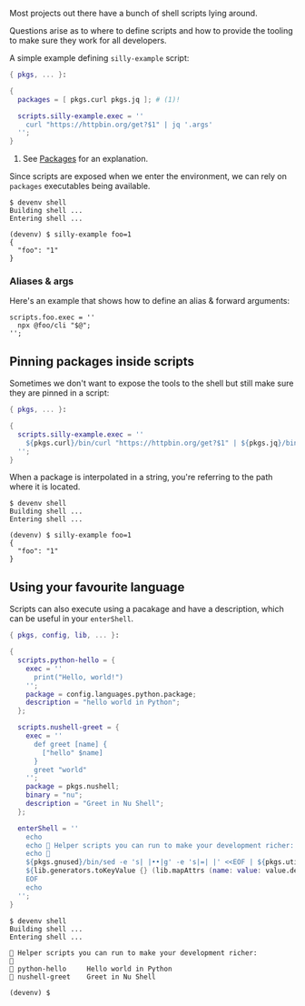 Most projects out there have a bunch of shell scripts lying around.

Questions arise as to where to define scripts and how to provide the tooling to make sure they work for all developers.

A simple example defining `silly-example` script:

```nix title="devenv.nix"
{ pkgs, ... }:

{
  packages = [ pkgs.curl pkgs.jq ]; # (1)!

  scripts.silly-example.exec = ''
    curl "https://httpbin.org/get?$1" | jq '.args'
  '';
}
```

1. See [Packages](packages.md) for an explanation.

Since scripts are exposed when we enter the environment, we can rely on ``packages`` executables being available.

```shell-session
$ devenv shell
Building shell ...
Entering shell ...

(devenv) $ silly-example foo=1
{
  "foo": "1"
}
```

### Aliases & args
Here's an example that shows how to define an alias & forward arguments:
```
scripts.foo.exec = ''
  npx @foo/cli "$@";
'';
```

## Pinning packages inside scripts

Sometimes we don't want to expose the tools to the shell but still make sure they are pinned in a script:

```nix title="devenv.nix"
{ pkgs, ... }:

{
  scripts.silly-example.exec = ''
    ${pkgs.curl}/bin/curl "https://httpbin.org/get?$1" | ${pkgs.jq}/bin/jq '.args'
  '';
}
```

When a package is interpolated in a string, you're referring to the path where it is located.

```shell-session
$ devenv shell
Building shell ...
Entering shell ...

(devenv) $ silly-example foo=1
{
  "foo": "1"
}
```

## Using your favourite language

Scripts can also execute using a pacakage and have a description, which can be useful in your `enterShell`.

```nix title="devenv.nix"
{ pkgs, config, lib, ... }:

{
  scripts.python-hello = {
    exec = ''
      print("Hello, world!")
    '';
    package = config.languages.python.package;
    description = "hello world in Python";
  };

  scripts.nushell-greet = {
    exec = ''
      def greet [name] {
        ["hello" $name]
      }
      greet "world"
    '';
    package = pkgs.nushell;
    binary = "nu";
    description = "Greet in Nu Shell";
  };

  enterShell = ''
    echo
    echo 🦾 Helper scripts you can run to make your development richer:
    echo 🦾
    ${pkgs.gnused}/bin/sed -e 's| |••|g' -e 's|=| |' <<EOF | ${pkgs.util-linuxMinimal}/bin/column -t | ${pkgs.gnused}/bin/sed -e 's|^|🦾 |' -e 's|••| |g'
    ${lib.generators.toKeyValue {} (lib.mapAttrs (name: value: value.description) config.scripts)}
    EOF
    echo
  '';
}
```

```shell-session
$ devenv shell
Building shell ...
Entering shell ...

🦾 Helper scripts you can run to make your development richer:
🦾
🦾 python-hello     Hello world in Python
🦾 nushell-greet    Greet in Nu Shell

(devenv) $
```
